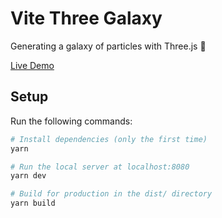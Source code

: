 # Vite Three Galaxy

Generating a galaxy of particles with Three.js 🌌

[Live Demo](https://vite-three-galaxy.vercel.app/)

## Setup

Run the following commands:

```bash
# Install dependencies (only the first time)
yarn

# Run the local server at localhost:8080
yarn dev

# Build for production in the dist/ directory
yarn build
```
